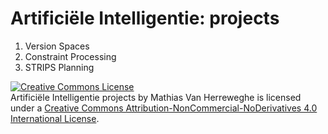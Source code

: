 # Artificiële Intelligentie: projects

1. Version Spaces
2. Constraint Processing
3. STRIPS Planning

<a rel="license" href="http://creativecommons.org/licenses/by-nc-nd/4.0/"><img alt="Creative Commons License" style="border-width:0" src="https://i.creativecommons.org/l/by-nc-nd/4.0/88x31.png" /></a><br /><span xmlns:dct="http://purl.org/dc/terms/" property="dct:title">Artificiële Intelligentie projects</span> by <span xmlns:cc="http://creativecommons.org/ns#" property="cc:attributionName">Mathias Van Herreweghe</span> is licensed under a <a rel="license" href="http://creativecommons.org/licenses/by-nc-nd/4.0/">Creative Commons Attribution-NonCommercial-NoDerivatives 4.0 International License</a>.
